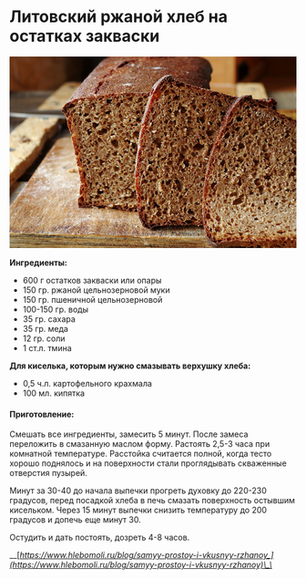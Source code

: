 # Литовский ржаной хлеб на остатках закваски

![](../../pics/imgp8574-1-.jpg)



**Ингредиенты:**

* 600 г остатков закваски или опары
* 150 гр. ржаной цельнозерновой муки
* 150 гр. пшеничной цельнозерновой
* 100-150 гр. воды
* 35 гр. сахара
* 35 гр. меда
* 12 гр. соли
* 1 ст.л. тмина

 **Для киселька, которым нужно смазывать верхушку хлеба:**

* 0,5 ч.л. картофельного крахмала
* 100 мл. кипятка

#### Приготовление:

Смешать все ингредиенты, замесить 5 минут. После замеса переложить в смазанную маслом форму. Растоять 2,5-3 часа при комнатной температуре. Расстойка считается полной, когда тесто хорошо поднялось и на поверхности стали проглядывать скваженные отверстия пузырей.

Минут за 30-40 до начала выпечки прогреть духовку до 220-230 градусов, перед посадкой хлеба в печь смазать поверхность остывшим кисельком. Через 15 минут выпечки снизить температуру до 200 градусов и допечь еще минут 30. 

Остудить и дать постоять, дозреть 4-8 часов. 

\_\_[_https://www.hlebomoli.ru/blog/samyy-prostoy-i-vkusnyy-rzhanoy_](https://www.hlebomoli.ru/blog/samyy-prostoy-i-vkusnyy-rzhanoy)\_\_

